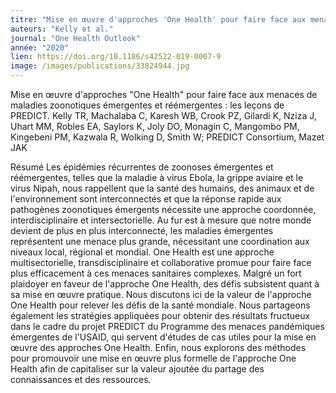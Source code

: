 ```yaml
---
titre: "Mise en œuvre d'approches 'One Health' pour faire face aux menaces de maladies zoonotiques émergentes et réémergentes: les leçons de PREDICT."
auteurs: "Kelly et al."
journal: "One Health Outlook"
année: "2020"
lien: https://doi.org/10.1186/s42522-019-0007-9
image: /images/publications/33824944.jpg
---
```

Mise en œuvre d'approches "One Health" pour faire face aux menaces de maladies zoonotiques émergentes et réémergentes : les leçons de PREDICT.
Kelly TR, Machalaba C, Karesh WB, Crook PZ, Gilardi K, Nziza J, Uhart MM, Robles EA, Saylors K, Joly DO, Monagin C, Mangombo PM, Kingebeni PM, Kazwala R, Wolking D, Smith W; PREDICT Consortium, Mazet JAK

Résumé
Les épidémies récurrentes de zoonoses émergentes et réémergentes, telles que la maladie à virus Ebola, la grippe aviaire et le virus Nipah, nous rappellent que la santé des humains, des animaux et de l'environnement sont interconnectés et que la réponse rapide aux pathogènes zoonotiques émergents nécessite une approche coordonnée, interdisciplinaire et intersectorielle. Au fur est à mesure que notre monde devient de plus en plus interconnecté, les maladies émergentes représentent une menace plus grande, nécessitant une coordination aux niveaux local, régional et mondial. One Health est une approche multisectorielle, transdisciplinaire et collaborative promue pour faire face plus efficacement à ces menaces sanitaires complexes. Malgré un fort plaidoyer en faveur de l'approche One Health, des défis subsistent quant à sa mise en œuvre pratique. Nous discutons ici de la valeur de l'approche One Health pour relever les défis de la santé mondiale. Nous partageons également les stratégies appliquées pour obtenir des résultats fructueux dans le cadre du projet PREDICT du Programme des menaces pandémiques émergentes de l'USAID, qui servent d'études de cas utiles pour la mise en œuvre des approches One Health. Enfin, nous explorons des méthodes pour promouvoir une mise en œuvre plus formelle de l'approche One Health afin de capitaliser sur la valeur ajoutée du partage des connaissances et des ressources.
